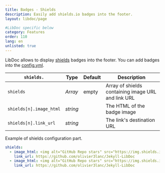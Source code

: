 ```yaml
---
title: Badges - Shields
description: Easily add shields.io badges into the footer.
layout: libdoc/page

#LibDoc specific below
category: Features
order: 110
lang: en
unlisted: true
---
```


LibDoc allows to display [shields](https://shields.io) badges into the footer. You can add badges into the [config.yml](libdoc-config.html).

| `shields.`              | Type     | Default | Description                                        |
| ----------------------- | -------- | ------- | -------------------------------------------------- |
| `shields`               | _Array_  | empty   | Array of shields containing image URL and link URL |
| `shields[n].image_html` | _string_ |         | The HTML of the badge image                        |
| `shields[n].link_url`   | _string_ |         | The link's destination URL                         |

Example of shields configuration part.

```yaml
shields:
  - image_html: <img alt="GitHub Repo stars" src="https://img.shields.io/github/stars/olivier3lanc/Jekyll-LibDoc?logo=github&style=flat-square">
    link_url: https://github.com/olivier3lanc/Jekyll-LibDoc
  - image_html: <img alt="GitHub Repo stars" src="https://img.shields.io/github/stars/olivier3lanc/Jekyll-LibDoc?logo=github&style=flat-square">
    link_url: https://github.com/olivier3lanc/Jekyll-LibDoc
```
